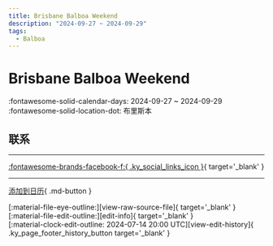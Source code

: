 ```yaml
---
title: Brisbane Balboa Weekend
description: "2024-09-27 ~ 2024-09-29"
tags:
  - Balboa
---
```


# Brisbane Balboa Weekend 

:fontawesome-solid-calendar-days: 2024-09-27 ~ 2024-09-29  
:fontawesome-solid-location-dot: 布里斯本  

## 联系


---

 [:fontawesome-brands-facebook-f:{ .ky_social_links_icon }](https://www.facebook.com/events/s/brisbane-balboa-weekend-2024/419963983722782){ target='_blank' }

---

[添加到日历](https://swing.news/ics/zh-Hans/2024/en_AU/brisbane-balboa-weekend-2024.ics){ .md-button }

<div class="ky_page_footer" markdown>
<div class="ky_page_footer_trailing" markdown="span">
[:material-file-eye-outline:][view-raw-source-file]{ target='_blank' }
[:material-file-edit-outline:][edit-info]{ target='_blank' }
</div>
<div class="ky_page_footer_leading" markdown="span">
[:material-clock-edit-outline: 2024-07-14 20:00 UTC][view-edit-history]{ .ky_page_footer_history_button target='_blank' }
</div>
</div>

[view-raw-source-file]: https://github.com/swingdance/events/blob/main/2024/en_AU/brisbane-balboa-weekend-2024.json "查看原始源文件"
[edit-info]: https://github.com/swingdance/events/issues/new?assignees=&labels=update+event&projects=&template=03-update_entity.yml&title=%5B2024%2Fen_AU%5D%20Brisbane%20Balboa%20Weekend&region=en_AU&year=2024&id=brisbane-balboa-weekend-2024&name=Brisbane%20Balboa%20Weekend&org_id= "编辑信息"

[view-edit-history]: https://github.com/swingdance/events/commits/main/2024/en_AU/brisbane-balboa-weekend-2024.json "查看编辑历史"
